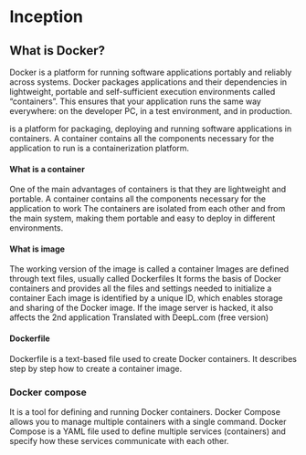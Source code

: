 # Inception


## What is Docker?

Docker is a platform for running software applications portably and reliably across systems. Docker packages applications and their dependencies in lightweight, portable and self-sufficient execution environments called “containers”. This ensures that your application runs the same way everywhere: on the developer PC, in a test environment, and in production.

is a platform for packaging, deploying and running software applications in containers.
A container contains all the components necessary for the application to run
is a containerization platform.





#### What is a container
One of the main advantages of containers is that they are lightweight and portable. 
A container contains all the components necessary for the application to work
The containers are isolated from each other and from the main system, making them portable and easy to deploy in different environments.




#### What is image 
The working version of the image is called a container 
Images are defined through text files, usually called Dockerfiles 
It forms the basis of Docker containers and provides all the files and settings needed to initialize a container
Each image is identified by a unique ID, which enables storage and sharing of the Docker image.
If the image server is hacked, it also affects the 2nd application
Translated with DeepL.com (free version)



#### Dockerfile
Dockerfile is a text-based file used to create Docker containers.
It describes step by step how to create a container image.


### Docker compose 
It is a tool for defining and running Docker containers. 
Docker Compose allows you to manage multiple containers with a single command. 
Docker Compose is a YAML file used to define multiple services (containers) and specify how these services communicate with each other.
